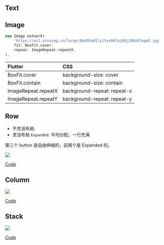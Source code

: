## Text

## Image

```dart
new Image.network(
    'https://ws1.sinaimg.cn/large/8e495e65ly1fyx06fa2d9j208s07agm5.jpg',
    fit: BoxFit.cover,
    repeat: ImageRepeat.repeatX,
),
```

| Flutter | CSS |
| :-- | :-- |
| BoxFit.cover | background-size: cover |
| BoxFit.contain | background-size: contain |
| ImageRepeat.repeatX | background-repeat: repeat-x |
| ImageRepeat.repeatY | background-repeat: repeat-y |

## Row

* 不灵活布局:
* 灵活布局 `Expanded`: 平均分配，一行充满

第三个 button 是自由伸缩的，前两个是 Expanded 的。

![](https://github-riskers-blog.oss-cn-qingdao.aliyuncs.com/20190106204815.png?x-oss-process=style/width)

[Code](https://gist.github.com/riskers/ee71c1754117981bf7358359b390ff4e#file-row-dart)

## Column

![](https://github-riskers-blog.oss-cn-qingdao.aliyuncs.com/20190106210938.png?x-oss-process=style/width)

[Code](https://gist.github.com/riskers/ee71c1754117981bf7358359b390ff4e#file-column-dart)

## Stack

![](https://github-riskers-blog.oss-cn-qingdao.aliyuncs.com/20190106213438.png?x-oss-process=style/width)

[Code](https://gist.github.com/riskers/ee71c1754117981bf7358359b390ff4e#file-stack-dart)

